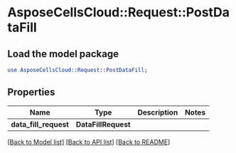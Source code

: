 # AsposeCellsCloud::Request::PostDataFill 

## Load the model package
```perl
use AsposeCellsCloud::Request::PostDataFill;
```

## Properties
Name | Type | Description | Notes
------------ | ------------- | ------------- | -------------
**data_fill_request** | **DataFillRequest** |  |  

[[Back to Model list]](../README.md#documentation-for-requests) [[Back to API list]](../README.md#documentation-for-api-endpoints) [[Back to README]](../README.md)

